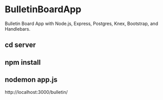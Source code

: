# BulletinBoardApp

Bulletin Board App with Node.js, Express, Postgres, Knex, Bootstrap, and Handlebars.

## cd server
## npm install
## nodemon app.js

http://localhost:3000/bulletin/
